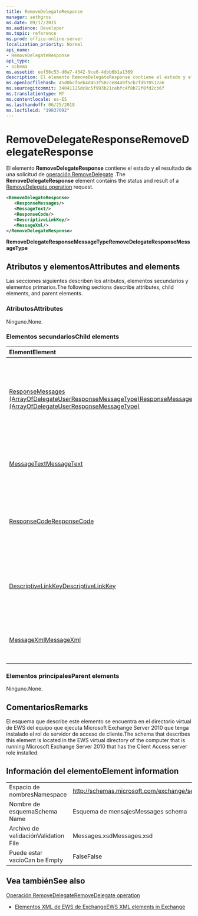 ```yaml
---
title: RemoveDelegateResponse
manager: sethgros
ms.date: 09/17/2015
ms.audience: Developer
ms.topic: reference
ms.prod: office-online-server
localization_priority: Normal
api_name:
- RemoveDelegateResponse
api_type:
- schema
ms.assetid: eef56c53-d0a7-4342-9ce6-4dbb6b1a1369
description: El elemento RemoveDelegateResponse contiene el estado y el resultado de una solicitud de operación RemoveDelegate.
ms.openlocfilehash: 45d0bcfaeb4d453f50cce8449f5cb7fdb70512a6
ms.sourcegitcommit: 34041125dc8c5f993b21cebfc4f8b72f0fd2cb6f
ms.translationtype: MT
ms.contentlocale: es-ES
ms.lasthandoff: 06/25/2018
ms.locfileid: "19837092"
---
```

# <a name="removedelegateresponse"></a><span data-ttu-id="0ec1e-103">RemoveDelegateResponse</span><span class="sxs-lookup"><span data-stu-id="0ec1e-103">RemoveDelegateResponse</span></span>

<span data-ttu-id="0ec1e-104">El elemento **RemoveDelegateResponse** contiene el estado y el resultado de una solicitud de [operación RemoveDelegate](removedelegate-operation.md) .</span><span class="sxs-lookup"><span data-stu-id="0ec1e-104">The **RemoveDelegateResponse** element contains the status and result of a [RemoveDelegate operation](removedelegate-operation.md) request.</span></span> 
  
```xml
<RemoveDelegateResponse>
   <ResponseMessages/>
   <MessageText/>
   <ResponseCode/>
   <DescriptiveLinkKey/>
   <MessageXml/>
</RemoveDelegateResponse>
```

 <span data-ttu-id="0ec1e-105">**RemoveDelegateResponseMessageType**</span><span class="sxs-lookup"><span data-stu-id="0ec1e-105">**RemoveDelegateResponseMessageType**</span></span>
## <a name="attributes-and-elements"></a><span data-ttu-id="0ec1e-106">Atributos y elementos</span><span class="sxs-lookup"><span data-stu-id="0ec1e-106">Attributes and elements</span></span>

<span data-ttu-id="0ec1e-107">Las secciones siguientes describen los atributos, elementos secundarios y elementos primarios.</span><span class="sxs-lookup"><span data-stu-id="0ec1e-107">The following sections describe attributes, child elements, and parent elements.</span></span>
  
### <a name="attributes"></a><span data-ttu-id="0ec1e-108">Atributos</span><span class="sxs-lookup"><span data-stu-id="0ec1e-108">Attributes</span></span>

<span data-ttu-id="0ec1e-109">Ninguno.</span><span class="sxs-lookup"><span data-stu-id="0ec1e-109">None.</span></span>
  
### <a name="child-elements"></a><span data-ttu-id="0ec1e-110">Elementos secundarios</span><span class="sxs-lookup"><span data-stu-id="0ec1e-110">Child elements</span></span>

|<span data-ttu-id="0ec1e-111">**Element**</span><span class="sxs-lookup"><span data-stu-id="0ec1e-111">**Element**</span></span>|<span data-ttu-id="0ec1e-112">**Descripción**</span><span class="sxs-lookup"><span data-stu-id="0ec1e-112">**Description**</span></span>|
|:-----|:-----|
|[<span data-ttu-id="0ec1e-113">ResponseMessages (ArrayOfDelegateUserResponseMessageType)</span><span class="sxs-lookup"><span data-stu-id="0ec1e-113">ResponseMessages (ArrayOfDelegateUserResponseMessageType)</span></span>](responsemessages-arrayofdelegateuserresponsemessagetype.md) <br/> |<span data-ttu-id="0ec1e-114">Contiene los mensajes de respuesta para una solicitud de administración de servicios Web de Exchange delegado.</span><span class="sxs-lookup"><span data-stu-id="0ec1e-114">Contains the response messages for an Exchange Web Services delegate management request.</span></span>  <br/> |
|[<span data-ttu-id="0ec1e-115">MessageText</span><span class="sxs-lookup"><span data-stu-id="0ec1e-115">MessageText</span></span>](messagetext.md) <br/> |<span data-ttu-id="0ec1e-116">Proporciona una descripción de texto del estado de la respuesta.</span><span class="sxs-lookup"><span data-stu-id="0ec1e-116">Provides a text description of the status of the response.</span></span>  <br/> |
|[<span data-ttu-id="0ec1e-117">ResponseCode</span><span class="sxs-lookup"><span data-stu-id="0ec1e-117">ResponseCode</span></span>](responsecode.md) <br/> |<span data-ttu-id="0ec1e-118">Proporciona un código de error que identifica el error específico que ha encontrado la solicitud.</span><span class="sxs-lookup"><span data-stu-id="0ec1e-118">Provides an error code that identifies the specific error that the request encountered.</span></span>  <br/> |
|[<span data-ttu-id="0ec1e-119">DescriptiveLinkKey</span><span class="sxs-lookup"><span data-stu-id="0ec1e-119">DescriptiveLinkKey</span></span>](descriptivelinkkey.md) <br/> |<span data-ttu-id="0ec1e-120">Actualmente no se utiliza y está reservado para uso futuro.</span><span class="sxs-lookup"><span data-stu-id="0ec1e-120">Currently unused and is reserved for future use.</span></span> <span data-ttu-id="0ec1e-121">Contiene un valor de 0.</span><span class="sxs-lookup"><span data-stu-id="0ec1e-121">It contains a value of 0.</span></span>  <br/> |
|[<span data-ttu-id="0ec1e-122">MessageXml</span><span class="sxs-lookup"><span data-stu-id="0ec1e-122">MessageXml</span></span>](messagexml.md) <br/> |<span data-ttu-id="0ec1e-123">Proporciona información de la respuesta de error adicionales.</span><span class="sxs-lookup"><span data-stu-id="0ec1e-123">Provides additional error response information.</span></span>  <br/> |
   
### <a name="parent-elements"></a><span data-ttu-id="0ec1e-124">Elementos principales</span><span class="sxs-lookup"><span data-stu-id="0ec1e-124">Parent elements</span></span>

<span data-ttu-id="0ec1e-125">Ninguno.</span><span class="sxs-lookup"><span data-stu-id="0ec1e-125">None.</span></span>
  
## <a name="remarks"></a><span data-ttu-id="0ec1e-126">Comentarios</span><span class="sxs-lookup"><span data-stu-id="0ec1e-126">Remarks</span></span>

<span data-ttu-id="0ec1e-127">El esquema que describe este elemento se encuentra en el directorio virtual de EWS del equipo que ejecuta Microsoft Exchange Server 2010 que tenga instalado el rol de servidor de acceso de cliente.</span><span class="sxs-lookup"><span data-stu-id="0ec1e-127">The schema that describes this element is located in the EWS virtual directory of the computer that is running Microsoft Exchange Server 2010 that has the Client Access server role installed.</span></span>
  
## <a name="element-information"></a><span data-ttu-id="0ec1e-128">Información del elemento</span><span class="sxs-lookup"><span data-stu-id="0ec1e-128">Element information</span></span>

|||
|:-----|:-----|
|<span data-ttu-id="0ec1e-129">Espacio de nombres</span><span class="sxs-lookup"><span data-stu-id="0ec1e-129">Namespace</span></span>  <br/> |http://schemas.microsoft.com/exchange/services/2006/messages  <br/> |
|<span data-ttu-id="0ec1e-130">Nombre de esquema</span><span class="sxs-lookup"><span data-stu-id="0ec1e-130">Schema Name</span></span>  <br/> |<span data-ttu-id="0ec1e-131">Esquema de mensajes</span><span class="sxs-lookup"><span data-stu-id="0ec1e-131">Messages schema</span></span>  <br/> |
|<span data-ttu-id="0ec1e-132">Archivo de validación</span><span class="sxs-lookup"><span data-stu-id="0ec1e-132">Validation File</span></span>  <br/> |<span data-ttu-id="0ec1e-133">Messages.xsd</span><span class="sxs-lookup"><span data-stu-id="0ec1e-133">Messages.xsd</span></span>  <br/> |
|<span data-ttu-id="0ec1e-134">Puede estar vacío</span><span class="sxs-lookup"><span data-stu-id="0ec1e-134">Can be Empty</span></span>  <br/> |<span data-ttu-id="0ec1e-135">False</span><span class="sxs-lookup"><span data-stu-id="0ec1e-135">False</span></span>  <br/> |
   
## <a name="see-also"></a><span data-ttu-id="0ec1e-136">Vea también</span><span class="sxs-lookup"><span data-stu-id="0ec1e-136">See also</span></span>



[<span data-ttu-id="0ec1e-137">Operación RemoveDelegate</span><span class="sxs-lookup"><span data-stu-id="0ec1e-137">RemoveDelegate operation</span></span>](removedelegate-operation.md)


- [<span data-ttu-id="0ec1e-138">Elementos XML de EWS de Exchange</span><span class="sxs-lookup"><span data-stu-id="0ec1e-138">EWS XML elements in Exchange</span></span>](ews-xml-elements-in-exchange.md)

